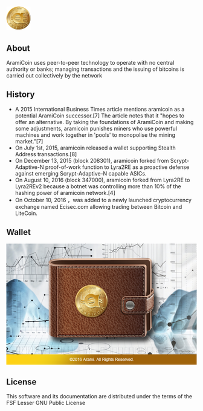 # ![AramiCoin](https://github.com/aramicoin/aramicoin/blob/master/images/arami.png?raw=true)  

## About
AramiCoin uses peer-to-peer technology to operate with no central authority or banks; managing transactions and the issuing of bitcoins is carried out collectively by the network

## History

* A 2015 International Business Times article mentions aramicoin as a potential AramiCoin successor.[7] The article notes that it "hopes to offer an alternative. By taking the foundations of AramiCoin and making some adjustments, aramicoin punishes miners who use powerful machines and work together in 'pools' to monopolise the mining market."[7]
* On July 1st, 2015, aramicoin released a wallet supporting Stealth Address transactions.[8]
* On December 13, 2015 (block 208301), aramicoin forked from Scrypt-Adaptive-N proof-of-work function to Lyra2RE as a proactive defense against emerging Scrypt-Adaptive-N capable ASICs.
* On August 10, 2016 (block 347000), aramicoin forked from Lyra2RE to Lyra2REv2 because a botnet was controlling more than 10% of the hashing power of aramicoin network.[4]
* On October 10, 2016 ，was added to a newly launched cryptocurrency exchange named Ecisec.com allowing trading between Bitcoin and LiteCoin.

## Wallet
![wallet](https://github.com/aramicoin/aramicoin/blob/master/wallet.png?raw=true) 

## License

This software and its documentation are distributed under the terms of the FSF Lesser GNU Public License

